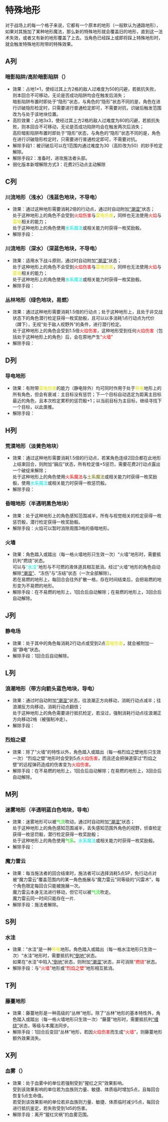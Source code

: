 # 特殊地形

对于战场上的每一个格子来说，它都有一个原本的地形（一般默认为通路地形），如果对其施加了某种地形魔法，那么新的特殊地形就会覆盖旧的地形，直到这一法术失效，或者又有新的地形覆盖了上去。当角色已经踩上或即将踩上特殊地形时，就会触发特殊地形附带的特殊效果。

## A列

### <h id="暗影陷阱/高阶暗影陷阱">暗影陷阱/高阶暗影陷阱</h>（）

* 效果：占地1×1，使经过其上方2格的敌人过难度为50的闪避，若抵抗失败，则本回合不可移动，无论是否成功陷阱均会在触发后消失；<br>暗影陷阱布置时即处于“隐形”状态，与角色的“隐形”状态不同的是，角色在进行识破隐形检定时，只需要进行普通检定即可，不需要对抗，识破后触发范围改为与处于该地块位置。
* 高阶效果：占地3x3，使经过其上方2格的敌人过难度为80的闪避，若抵抗失败，则本回合不可移动，无论是否成功陷阱均会在触发两次后消失；<br>高阶暗影陷阱布置时即处于“隐形”状态，与角色的“隐形”状态不同的是，角色在进行识破隐形检定时，只需要进行普通检定即可，不需要对抗。
* 解除手段1：被识破后可以在1范围内通过难度为30（高阶改为50）的妙手检定解除。
* 解除手段2：准备时，进攻施法者头部。
* 弱化版本新增解除方式3：花费2行动点主动解除

## C列

### <h id="川流地形（浅水）">川流地形（浅水）（浅蓝色地块，不导电）</h>

* 效果：通过这种地形需要消耗2倍的行动点，通过时自动附加<a href="../normal/#潮湿" target="_blank">“潮湿”</a>状态；<br>处于这种地形上的角色不会受到<font color="#dd0000">火焰伤害</font>与<font color="#dddd00">雷电伤害</font>，同样也无法使用<font color="#dd0000">火焰</font>与<font color="#dddd00">雷电</font>相关的能力；<br>处于这种地形上的角色使用<font color="#00dddd">水系魔法</font>或相关能力时获得一枚奖励骰。
* 解除手段：

### <h id="川流地形（深水）">川流地形（深水）（深蓝色地块，不导电）</h>

* 效果：适用水下战斗原则，通过时自动附加<a href="../normal/#潮湿" target="_blank">“潮湿”</a>状态；<br>处于这种地形上的角色不会受到<font color="#dd0000">火焰伤害</font>与<font color="#dddd00">雷电伤害</font>，同样也无法使用<font color="#dd0000">火焰</font>与<font color="#dddd00">雷电</font>相关的能力；<br>处于这种地形上的角色使用<font color="#00dddd">水系魔法</font>或相关能力时获得一枚奖励骰。
* 解除手段：

### <h id="丛林地形">丛林地形</h>（绿色地块，易燃）

* 效果：通过这种地形需要消耗1.5倍的行动点；处于这种地形上，且处于非交战状态下的角色潜行检定获得一枚奖励骰，且可以以多消耗1点行动点为代价（蹲下），无视“处于敌人视野外”的条件，进行潜行检定。<br>处于这种地形上的角色会受到1.5倍<font color="#dd0000">火焰伤害</font>，这种地形受到任何<font color="#dd0000">火焰伤害</font>（包括处于这种地形上的角色）后，会在原地产生<font color="#dd0000">“火墙”</font>
* 解除手段：

## D列

### <h id="导电地形">导电地形</h>

* 效果：有附带<font color="#dddd00">雷电伤害</font>的能力（静电除外）均可同时作用于处于<font color="#dddd00">导电</font>地形上的所有角色，但会有衰减：主目标没有惩罚；下一个目标自动选定为距离主目标最近的角色，且本次检定累积的惩罚骰+1；以当前目标为主目标，继续寻找下一个目标，以此类推。
* 解除手段：

## H列

### <h id="荒漠地形">荒漠地形</h>（淡黄色地块）

* 效果：通过这种地形需要消耗1.5倍的行动点，若某角色连续2回合都在此地形上结束回合，则附加“膈应”状态，所有检定值+5惩罚，需要花费2行动点露出一个破绽来解除；<br>处于这种地形上的角色使用<font color="#dd0000">火系魔法</font>与<font color="#666600">土系魔法</font>或相关能力时获得一枚奖励骰，使用<font color="#00dddd">水系魔法</font>或相关能力时获得一枚惩罚骰。
* 解除手段：

### <h id="昏暗地形">昏暗地形</h>（半透明黑色地块）

* 效果：处于这种地形上的角色感知范围减半，所有与视觉相关的检定获得一枚惩罚骰，潜行检定获得一枚奖励骰。
* 解除手段：火焰可以暂时消除周围3格的昏暗地形。

### <h id="火墙">火墙</h>

* 效果：角色踏入或踏出（每一格火墙地形只生效一次）“火墙”地形时，需要抵抗判“燃烧”状态。<br>可以与<font color="#00dddd">“水洼”</font>地形与不可燃的液体道具相互抵消。经过“火墙”地形的角色自动解除<a href="../normal/#潮湿" target="_blank">“潮湿”</a>、“冻伤”与“冻结”状态（一次全部解除）。<br>若在易燃的地形上，每回合会往外扩散一格，存在时间结束后，会把易燃的地形变为不易燃的地形。
* 解除手段：在不易燃的地形上，1回合后自动解除；在易燃的地形上，3回合后自动解除。

## J列

### <h id="静电场">静电场</h>

* 效果：处于其中的角色每消耗2行动点或受到2点<font color="#dddd00">雷电伤害</font>，就会被附加一层“静电”状态。
* 解除手段：1回合后自动解除。

## L列

### <h id="浪潮地形">浪潮地形</h>（带方向箭头蓝色地块，导电）

* 效果：通过时自动附加<a href="../normal/#潮湿" target="_blank">“潮湿”</a>状态，往浪潮正方向移动，消耗行动点减半；往浪潮反方向移动，消耗行动点翻倍；<br>处于这种地形上的角色需要进行抵抗检定，若没过，强制消耗行动点往浪潮正方向移动2格（被强制冲走）。
* 解除手段：

### <h id="烈焰之壁">烈焰之壁</h>

* 效果：除了“火墙”的特性以外，角色踏入或踏出（每一格烈焰之壁地形只生效一次）“烈焰之壁”地形时会受到5点<font color="#dd0000">火焰伤害</font>，而且还会把弹道穿过“烈焰之壁”的远程弹药造成的伤害变为<font color="#dd0000">火焰伤害</font>。
* 解除手段：在不易燃的地形上，1回合后自动解除；在易燃的地形上，3回合后自动解除。

## M列

### <h id="迷雾地形">迷雾地形</h>（半透明蓝白色地块，导电）

* 效果：迷雾地形可以被<font color="#00dd00">气流</font>吹动，通过时自动附加<a href="../normal/#潮湿" target="_blank">“潮湿”</a>状态；<br>处于这种地形上的角色感知范围减半，丢失感知范围外角色的视野，侦查检定获得一枚惩罚骰，潜行检定获得一枚奖励骰；<br>处于这种地形上的角色使用<font color="#00dd00">气系</font>、<font color="#00dddd">水系魔法</font>或相关能力时获得一枚奖励骰。
* 解除手段：

### <h id="魔力雷云">魔力雷云</h>

* 效果：每当施法者的回合结束时，施法者可以选择消耗5点SP，免行动点对被“魔力雷云”覆盖范围内的某一角色施展与“魔力雷云”同等级的“闪雷术”，每个角色限定每回合只能被施展一次。<br>魔力雷云本身无法进行移动，但它可以被<font color="#00dd00">气流</font>吹走。<br>魔力雷云同一时间只能存在一片.
* 解除手段：施法者解除。

## S列

### <h id="水洼">水洼</h>

* 效果：“水洼”是一种<font color="#dddd00">导电</font>地形。角色踏入或踏出（每一格水洼地形只生效一次）“水洼”地形时，需要抵抗判<a href="../normal/#倒地" target="_blank">“倒地”</a>状态。<br>如果在“水洼”中陷入<a href="../normal/#倒地" target="_blank">“倒地”</a>状态，则附加<a href="../normal/#潮湿" target="_blank">“潮湿”</a>状态，并可消除<font color="#dd0000">“燃烧”</font>状态。
* 解除手段：与<font color="#dd0000">“火墙”</font>地形或<font color="#dd0000">“烈焰之壁”</font>地形相互抵消。

## T列

### <h id="藤蔓地形">藤蔓地形</h>

* 效果：藤蔓地形是一种高级的“丛林”地形。除了“丛林”地形的基本特性外，角色踏入或踏出（每一格火墙地形只生效一次）“藤蔓”地形时，需要抵抗判<a href="../../../status/normal/#缠绕" target="_blank">“缠绕”</a>状态，等级与本魔法同步。
* 解除手段：1回合后变回“丛林”地形，若因<font color="#dd0000">火焰伤害</font>而生成<font color="#dd0000">“火墙”</font>，则藤蔓地形额外效果消失。

## X列

### <h id="血雾">血雾</h>（）

* 效果：处于血雾中的单位若强制受到"猩红之灾"效果影响。<br>受到该效果影响的单位若为血族则力量、敏捷、体质临时增加5点，且每回合恢复5点生命值。<br>若受到该效果影响的单位若非血族则力量、敏捷、体质临时减少5点，每回合进行抵抗鉴定，若失败受到1d5的伤害。
* 解除手段：离开“猩红灾祸”的血雾范围。
